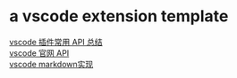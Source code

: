 # a vscode extension template

[vscode 插件常用 API 总结](https://www.cnblogs.com/liuxianan/p/vscode-plugin-common-api.html)  
[vscode 官网 API](https://code.visualstudio.com/api/references/vscode-api)  
[vscode markdown实现](https://mp.weixin.qq.com/s/hLqx5RXxCHNfRE9ahvBsxg)  
